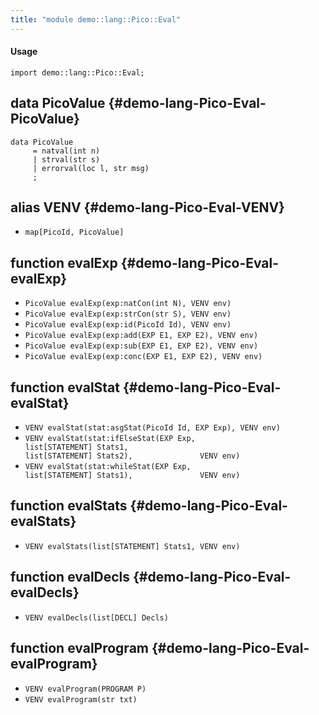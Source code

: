 ```yaml
---
title: "module demo::lang::Pico::Eval"
---
```


#### Usage

`import demo::lang::Pico::Eval;`


## data PicoValue {#demo-lang-Pico-Eval-PicoValue}

```rascal
data PicoValue  
     = natval(int n)
     | strval(str s)
     | errorval(loc l, str msg)
     ;
```

## alias VENV {#demo-lang-Pico-Eval-VENV}

* `map[PicoId, PicoValue]`

## function evalExp {#demo-lang-Pico-Eval-evalExp}

* ``PicoValue evalExp(exp:natCon(int N), VENV env)``
* ``PicoValue evalExp(exp:strCon(str S), VENV env)``
* ``PicoValue evalExp(exp:id(PicoId Id), VENV env)``
* ``PicoValue evalExp(exp:add(EXP E1, EXP E2), VENV env)``
* ``PicoValue evalExp(exp:sub(EXP E1, EXP E2), VENV env)``
* ``PicoValue evalExp(exp:conc(EXP E1, EXP E2), VENV env)``

## function evalStat {#demo-lang-Pico-Eval-evalStat}

* ``VENV evalStat(stat:asgStat(PicoId Id, EXP Exp), VENV env)``
* ``VENV evalStat(stat:ifElseStat(EXP Exp,                                list[STATEMENT] Stats1,                               list[STATEMENT] Stats2),               VENV env)``
* ``VENV evalStat(stat:whileStat(EXP Exp,                               list[STATEMENT] Stats1),               VENV env)``

## function evalStats {#demo-lang-Pico-Eval-evalStats}

* ``VENV evalStats(list[STATEMENT] Stats1, VENV env)``

## function evalDecls {#demo-lang-Pico-Eval-evalDecls}

* ``VENV evalDecls(list[DECL] Decls)``

## function evalProgram {#demo-lang-Pico-Eval-evalProgram}

* ``VENV evalProgram(PROGRAM P)``
* ``VENV evalProgram(str txt)``

